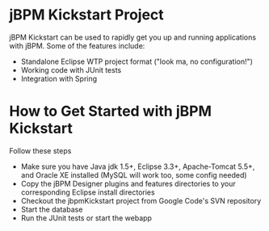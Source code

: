 # jBPM Kickstart Project #

jBPM Kickstart can be used to rapidly get you up and running applications with jBPM.  Some of the features include:
  * Standalone Eclipse WTP project format ("look ma, no configuration!")
  * Working code with JUnit tests
  * Integration with Spring


# How to Get Started with jBPM Kickstart #

Follow these steps
  * Make sure you have Java jdk 1.5+, Eclipse 3.3+, Apache-Tomcat 5.5+, and Oracle XE installed (MySQL will work too, some config needed)
  * Copy the jBPM Designer plugins and features directories to your corresponding Eclipse install directories
  * Checkout the jbpmKickstart project from Google Code's SVN repository
  * Start the database
  * Run the JUnit tests or start the webapp